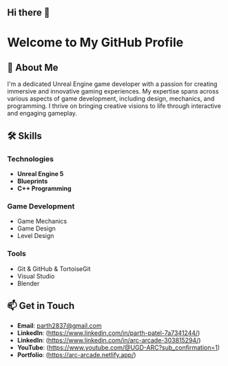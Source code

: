 ## Hi there 👋

<!--
**parth2860/parth2860** is a ✨ _special_ ✨ repository because its `README.md` (this file) appears on your GitHub profile.

Here are some ideas to get you started:

- 🔭 I’m currently working on ...
- 🌱 I’m currently learning ...
- 👯 I’m looking to collaborate on ...
- 🤔 I’m looking for help with ...
- 💬 Ask me about ...
- 📫 How to reach me: ...
- 😄 Pronouns: ...
- ⚡ Fun fact: ...
-->
# Welcome to My GitHub Profile


## 👋 About Me
I'm a dedicated Unreal Engine game developer with a passion for creating immersive and innovative gaming experiences. My expertise spans across various aspects of game development, including design, mechanics, and programming. I thrive on  bringing creative visions to life through interactive and engaging gameplay.

## 🛠️ Skills

### Technologies
- **Unreal Engine 5**
- **Blueprints**
- **C++ Programming**

### Game Development
- Game Mechanics
- Game Design
- Level Design
  
### Tools
- Git & GitHub & TortoiseGit
- Visual Studio
- Blender 

<!--
## 🌟 Featured Projects

### [Project 1: Dynamic World](https://github.com/yourusername/dynamic-world)
![Dynamic World](https://your-image-link.com/project1-image.png)
A dynamic world-building game where players can create and destroy blocks in real-time. Features include:
- Dynamic block spawning and destruction
- Player block interaction detection
- Real-time updates and optimizations

### [Project 2: Adventure Quest](https://github.com/yourusername/adventure-quest)
![Adventure Quest](https://your-image-link.com/project2-image.png)
An adventure game with intricate mechanics and captivating design. Highlights:
- Complex quest systems
- Detailed world-building
- Engaging narrative and gameplay

### [Project 3: Mesh Loader](https://github.com/yourusername/mesh-loader)
![Mesh Loader](https://your-image-link.com/project3-image.png)
A project focused on dynamically loading and managing meshes. Key features:
- Mesh loading every 30 seconds
- Efficient memory management
- Smooth transitions and animations
-->

## 📫 Get in Touch
- **Email**: parth2837@gmail.com
- **LinkedIn**: (https://www.linkedin.com/in/parth-patel-7a7341244/)
- **LinkedIn**: (https://www.linkedin.com/in/arc-arcade-303815294/)
- **YouTube**: (https://www.youtube.com/@UGD-ARC?sub_confirmation=1)
- **Portfolio**: (https://arc-arcade.netlify.app/)

<!--
## 🎨 Design & Art
![Design](https://your-image-link.com/design-image.png)
I also enjoy working on the visual aspects of game development, ensuring that the aesthetics complement the gameplay mechanics.

## 🎮 My Game Development Journey
![Journey](https://your-image-link.com/journey-image.png)
I started my journey as a game developer with a passion for creating worlds and experiences. Over the years, I have honed my skills and worked on various projects that challenged and expanded my abilities.
-->


